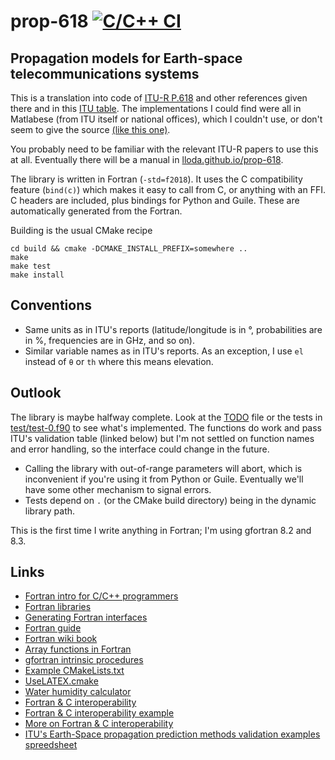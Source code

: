 
# prop-618 [![C/C++ CI](https://github.com/lloda/prop-618/actions/workflows/c-cpp.yml/badge.svg)](https://github.com/lloda/prop-618/actions/workflows/c-cpp.yml)

## Propagation models for Earth-space telecommunications systems

This is a translation into code of [ITU-R P.618](https://www.itu.int/dms_pubrec/itu-r/rec/p/R-REC-P.618-13-201712-I!!PDF-E.pdf) and other references given there and in this [ITU table](https://www.itu.int/en/ITU-R/study-groups/rsg3/Pages/iono-tropo-spheric.aspx). The implementations I could find were all in Matlabese (from ITU itself or national offices), which I couldn't use, or don't seem to give the source [(like this one)](https://logiciels.cnes.fr/fr/content/propa).

You probably need to be familiar with the relevant ITU-R papers to use this at all. Eventually there will be a manual in [lloda.github.io/prop-618](https://lloda.github.io/prop-618).

The library is written in Fortran (`-std=f2018`). It uses the C compatibility feature (`bind(c)`) which makes it easy to call from C, or anything with an FFI. C headers are included, plus bindings for Python and Guile. These are automatically generated from the Fortran.

Building is the usual CMake recipe

```
cd build && cmake -DCMAKE_INSTALL_PREFIX=somewhere ..
make
make test
make install
```

## Conventions

* Same units as in ITU's reports (latitude/longitude is in °, probabilities are in %, frequencies are in GHz, and so on).
* Similar variable names as in ITU's reports. As an exception, I use `el` instead of `θ` or `th` where this means elevation.

## Outlook

The library is maybe halfway complete. Look at the [TODO](TODO) file or the tests in [test/test-0.f90](test/test-0.f90) to see what's implemented. The functions do work and pass ITU's validation table (linked below) but I'm not settled on function names and error handling, so the interface could change in the future.

* Calling the library with out-of-range parameters will abort, which is inconvenient if you're using it from Python or Guile. Eventually we'll have some other mechanism to signal errors.
* Tests depend on `.` (or the CMake build directory) being in the dynamic library path.

This is the first time I write anything in Fortran; I'm using gfortran 8.2 and 8.3.

## Links

* [Fortran intro for C/C++ programmers](http://www.icl.utk.edu/~mgates3/docs/fortran.html)
* [Fortran libraries](https://github.com/rabbiabram/awesome-fortran)
* [Generating Fortran interfaces](http://fortranwiki.org/fortran/show/Generating+C+Interfaces)
* [Fortran guide](http://www.egr.unlv.edu/~ed/fortranv3.pdf)
* [Fortran wiki book](https://en.wikibooks.org/wiki/Category:Book:Fortran)
* [Array functions in Fortran](https://www.phy.ornl.gov/csep/pl/node18.html)
* [gfortran intrinsic procedures](https://gcc.gnu.org/onlinedocs/gfortran/Intrinsic-Procedures.html#Intrinsic-Procedures)
* [Example CMakeLists.txt](https://github.com/stevengj/nlopt/blob/master/CMakeLists.txt)
* [UseLATEX.cmake](https://gitlab.kitware.com/kmorel/UseLATEX/blob/master/UseLATEX.pdf)
* [Water humidity calculator](https://www.cactus2000.de/uk/unit/masshum.shtml)
* [Fortran & C interoperability](https://gcc.gnu.org/onlinedocs/gfortran/Interoperability-with-C.html)
* [Fortran & C interoperability example](https://stackoverflow.com/a/30430656)
* [More on Fortran & C interoperability](https://stackoverflow.com/a/14503508)
* [ITU's Earth-Space propagation prediction methods validation examples spreedsheet](https://www.itu.int/en/ITU-R/study-groups/rsg3/ionotropospheric/CG-3M3J-13-ValEx-Rev4_2.xlsx)
